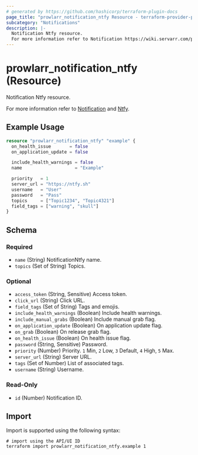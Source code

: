 ```yaml
---
# generated by https://github.com/hashicorp/terraform-plugin-docs
page_title: "prowlarr_notification_ntfy Resource - terraform-provider-prowlarr"
subcategory: "Notifications"
description: |-
  Notification Ntfy resource.
  For more information refer to Notification https://wiki.servarr.com/prowlarr/settings#connect and Ntfy https://wiki.servarr.com/prowlarr/supported#ntfy.
---
```


# prowlarr_notification_ntfy (Resource)

<!-- subcategory:Notifications -->Notification Ntfy resource.
For more information refer to [Notification](https://wiki.servarr.com/prowlarr/settings#connect) and [Ntfy](https://wiki.servarr.com/prowlarr/supported#ntfy).

## Example Usage

```terraform
resource "prowlarr_notification_ntfy" "example" {
  on_health_issue       = false
  on_application_update = false

  include_health_warnings = false
  name                    = "Example"

  priority   = 1
  server_url = "https://ntfy.sh"
  username   = "User"
  password   = "Pass"
  topics     = ["Topic1234", "Topic4321"]
  field_tags = ["warning", "skull"]
}
```

<!-- schema generated by tfplugindocs -->
## Schema

### Required

- `name` (String) NotificationNtfy name.
- `topics` (Set of String) Topics.

### Optional

- `access_token` (String, Sensitive) Access token.
- `click_url` (String) Click URL.
- `field_tags` (Set of String) Tags and emojis.
- `include_health_warnings` (Boolean) Include health warnings.
- `include_manual_grabs` (Boolean) Include manual grab flag.
- `on_application_update` (Boolean) On application update flag.
- `on_grab` (Boolean) On release grab flag.
- `on_health_issue` (Boolean) On health issue flag.
- `password` (String, Sensitive) Password.
- `priority` (Number) Priority. `1` Min, `2` Low, `3` Default, `4` High, `5` Max.
- `server_url` (String) Server URL.
- `tags` (Set of Number) List of associated tags.
- `username` (String) Username.

### Read-Only

- `id` (Number) Notification ID.

## Import

Import is supported using the following syntax:

```shell
# import using the API/UI ID
terraform import prowlarr_notification_ntfy.example 1
```
